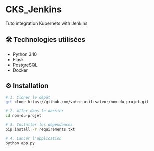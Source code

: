 # CKS_Jenkins
Tuto integration Kubernets with Jenkins

## 🛠️ Technologies utilisées

- Python 3.10
- Flask
- PostgreSQL
- Docker

## ⚙️ Installation

```bash
# 1. Cloner le dépôt
git clone https://github.com/votre-utilisateur/nom-du-projet.git

# 2. Aller dans le dossier
cd nom-du-projet

# 3. Installer les dépendances
pip install -r requirements.txt

# 4. Lancer l'application
python app.py
